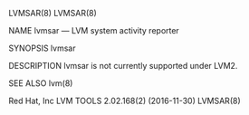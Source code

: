 LVMSAR(8)                                                                                                                                LVMSAR(8)

NAME
       lvmsar — LVM system activity reporter

SYNOPSIS
       lvmsar

DESCRIPTION
       lvmsar is not currently supported under LVM2.

SEE ALSO
       lvm(8)

Red Hat, Inc                                            LVM TOOLS 2.02.168(2) (2016-11-30)                                               LVMSAR(8)

